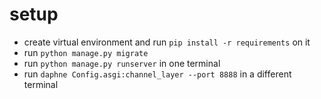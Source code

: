 # setup
- create virtual environment and run `pip install -r requirements` on it
- run `python manage.py migrate`
- run `python manage.py runserver` in one terminal
- run `daphne Config.asgi:channel_layer --port 8888` in a different terminal